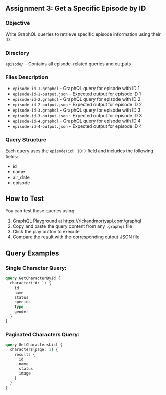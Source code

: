## Assignment 3: Get a Specific Episode by ID

### Objective
Write GraphQL queries to retrieve specific episode information using their ID.

### Directory
`episode/` - Contains all episode-related queries and outputs

### Files Description
- `episode-id-1.graphql` - GraphQL query for episode with ID 1
- `episode-id-1-output.json` - Expected output for episode ID 1
- `episode-id-2.graphql` - GraphQL query for episode with ID 2
- `episode-id-2-output.json` - Expected output for episode ID 2
- `episode-id-3.graphql` - GraphQL query for episode with ID 3
- `episode-id-3-output.json` - Expected output for episode ID 3
- `episode-id-4.graphql` - GraphQL query for episode with ID 4
- `episode-id-4-output.json` - Expected output for episode ID 4

### Query Structure
Each query uses the `episode(id: ID!)` field and includes the following fields:
- id
- name
- air_date
- episode

## How to Test
You can test these queries using:
1. GraphQL Playground at https://rickandmortyapi.com/graphql
2. Copy and paste the query content from any `.graphql` file
3. Click the play button to execute
4. Compare the result with the corresponding output JSON file

## Query Examples

### Single Character Query:
```graphql
query GetCharacterById {
  character(id: 1) {
    id
    name
    status
    species
    type
    gender
  }
}
```

### Paginated Characters Query:
```graphql
query GetCharactersList {
  characters(page: 1) {
    results {
      id
      name
      status
      image
    }
  }
}
